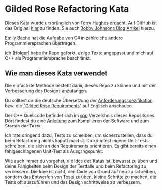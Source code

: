 # Gilded Rose Refactoring Kata

Dieses Kata wurde ursprünglich von [Terry Hughes](https://twitter.com/TerryHughes)
erdacht.  Auf GitHub ist das Original [hier](https://github.com/NotMyself/GildedRose) zu
finden.  Sie auch [Bobby Johnsons Blog
Artikel](https://iamnotmyself.com/2011/02/14/refactor-this-the-gilded-rose-kata/) hierzu.

[Emily Bache](https://github.com/emilybache/GildedRose-Refactoring-Kata) hat die Aufgabe
von C# in zahlreiche andere Programmiersprachen übertragen.

Ich (Holger) habe ihr Repo geforkt, einige Texte angepasst und mich auf C++ als
Programmiersprache beschränkt.

## Wie man dieses Kata verwendet

Die einfachste Methode besteht darin, dieses Repo zu klonen und mit der Verbesserung des
Designs anzufangen.

Du solltest dir die deutsche Übersetzung der
[Anforderungsspezifikation](GildedRoseRequirements_de.md) bzw. die ["Gilded Rose
Requirements"](GildedRoseRequirements.txt) auf Englisch anschauen.

Der C++ Quellcode befindet sich im [cpp](cpp) Verzeichnis dieses Repositories.
Dort findest du eine [Anleitung](cpp/README.md) zum Kompilieren der Software und
zum Starten der Tests.

Ich rate dringend dazu, Tests zu schreiben, um sicherzustellen, dass du beim Refactoring
nichts kaputt machst.  Du könntest eigene Unit-Tests schreiben, die sich an den
Requirements orientieren.  Es gibt bereits einen fehlgeschlagenen Unit-Test als
Ausgangspunkt.

Wie auch immer du vorgehst, die Idee des Katas ist, bewusst zu üben und deine Fähigkeiten
beim Design der Testfälle und beim Refactoring zu verbessern.  Die Idee ist nicht, den
Code von Grund auf neu zu schreiben, sondern das Entwerfen von Tests zu üben, kleine
Schritte zu machen, die Tests oft auszuführen und das Design schrittweise zu verbessern.

